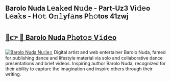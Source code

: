 ## Barolo Nuda L𝚎a𝚔ed N𝚞𝚍e - Part-Uz3 Vi𝚍𝚎o L𝚎a𝚔s - H𝚘𝚝 O𝚗𝚕yf𝚊ns P𝚑𝚘tos 41zwj

# <h2><a href="http://kf1fgs2.oniu.top/?m=Barolo+Nuda">🔗👉 🔴 Barolo Nuda P𝚑ot𝚘𝚜 V𝚒d𝚎o</a></h2>

[![Barolo Nuda Nu𝚍e𝚜](https://i.imgur.com/0qMVB7G.gif)](http://kf1fgs2.oniu.top/?m=Barolo+Nuda)
Digital artist and web entertainer Barolo Nuda, famed for publishing dance and lifestyle material via solo and collaborative dance presentations and brief videos. Inspiring author Barolo Nuda, recognized for their ability to capture the imagination and inspire others through their writing.  
